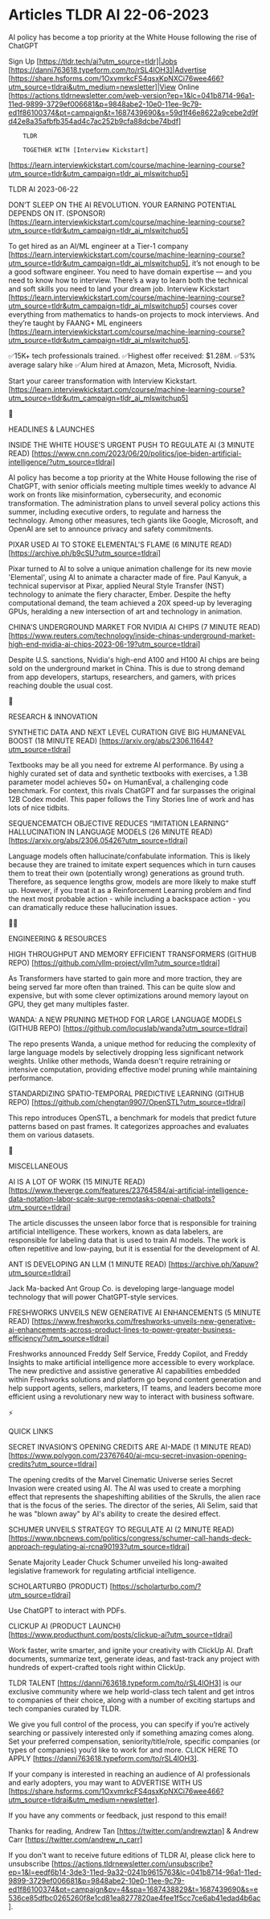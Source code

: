 # Articles TLDR AI 22-06-2023

AI policy has become a top priority at the White House following the
rise of ChatGPT  

Sign Up [https://tldr.tech/ai?utm_source=tldr]|Jobs
[https://danni763618.typeform.com/to/rSL4lOH3]|Advertise
[https://share.hsforms.com/1OxvmrkcFS4qsxKpNXCi76wee466?utm_source=tldrai&utm_medium=newsletter]|View
Online
[https://actions.tldrnewsletter.com/web-version?ep=1&lc=041b8714-96a1-11ed-9899-3729ef006681&p=9848abe2-10e0-11ee-9c79-ed1f86100374&pt=campaign&t=1687439690&s=59d1f46e8622a9cebe2d9fd42e8a35afbfb354ad4c7ac252b9cfa88dcbe74bdf]


		TLDR 

		TOGETHER WITH [Interview Kickstart]
[https://learn.interviewkickstart.com/course/machine-learning-course?utm_source=tldr&utm_campaign=tldr_ai_mlswitchup5]

TLDR AI 2023-06-22

DON’T SLEEP ON THE AI REVOLUTION. YOUR EARNING POTENTIAL DEPENDS ON
IT. (SPONSOR)
[https://learn.interviewkickstart.com/course/machine-learning-course?utm_source=tldr&utm_campaign=tldr_ai_mlswitchup5]


To get hired as an AI/ML engineer at a Tier-1 company
[https://learn.interviewkickstart.com/course/machine-learning-course?utm_source=tldr&utm_campaign=tldr_ai_mlswitchup5],
it’s not enough to be a good software engineer. You need to have
domain expertise — and you need to know how to interview.
There’s a way to learn both the technical and soft skills you need
to land your dream job. Interview Kickstart
[https://learn.interviewkickstart.com/course/machine-learning-course?utm_source=tldr&utm_campaign=tldr_ai_mlswitchup5]
courses cover everything from mathematics to hands-on projects to mock
interviews. And they’re taught by FAANG+ ML engineers
[https://learn.interviewkickstart.com/course/machine-learning-course?utm_source=tldr&utm_campaign=tldr_ai_mlswitchup5].

✅15K+ tech professionals trained. 
✅Highest offer received: $1.28M. 
✅53% average salary hike
✅Alum hired at Amazon, Meta, Microsoft, Nvidia.

Start your career transformation with Interview Kickstart.
[https://learn.interviewkickstart.com/course/machine-learning-course?utm_source=tldr&utm_campaign=tldr_ai_mlswitchup5]

🚀 

HEADLINES & LAUNCHES

INSIDE THE WHITE HOUSE’S URGENT PUSH TO REGULATE AI (3 MINUTE READ)
[https://www.cnn.com/2023/06/20/politics/joe-biden-artificial-intelligence/?utm_source=tldrai]


AI policy has become a top priority at the White House following the
rise of ChatGPT, with senior officials meeting multiple times weekly
to advance AI work on fronts like misinformation, cybersecurity, and
economic transformation. The administration plans to unveil several
policy actions this summer, including executive orders, to regulate
and harness the technology. Among other measures, tech giants like
Google, Microsoft, and OpenAI are set to announce privacy and safety
commitments. 

PIXAR USED AI TO STOKE ELEMENTAL'S FLAME (6 MINUTE READ)
[https://archive.ph/b9cSU?utm_source=tldrai] 

Pixar turned to AI to solve a unique animation challenge for its new
movie 'Elemental', using AI to animate a character made of fire. Paul
Kanyuk, a technical supervisor at Pixar, applied Neural Style Transfer
(NST) technology to animate the fiery character, Ember. Despite the
hefty computational demand, the team achieved a 20X speed-up by
leveraging GPUs, heralding a new intersection of art and technology in
animation. 

CHINA'S UNDERGROUND MARKET FOR NVIDIA AI CHIPS (7 MINUTE READ)
[https://www.reuters.com/technology/inside-chinas-underground-market-high-end-nvidia-ai-chips-2023-06-19?utm_source=tldrai]


Despite U.S. sanctions, Nvidia's high-end A100 and H100 AI chips are
being sold on the underground market in China. This is due to strong
demand from app developers, startups, researchers, and gamers, with
prices reaching double the usual cost. 

🧠 

RESEARCH & INNOVATION

SYNTHETIC DATA AND NEXT LEVEL CURATION GIVE BIG HUMANEVAL BOOST (18
MINUTE READ) [https://arxiv.org/abs/2306.11644?utm_source=tldrai] 

Textbooks may be all you need for extreme AI performance. By using a
highly curated set of data and synthetic textbooks with exercises, a
1.3B parameter model achieves 50+ on HumanEval, a challenging code
benchmark. For context, this rivals ChatGPT and far surpasses the
original 12B Codex model. This paper follows the Tiny Stories line of
work and has lots of nice tidbits. 

SEQUENCEMATCH OBJECTIVE REDUCES “IMITATION LEARNING” HALLUCINATION
IN LANGUAGE MODELS (26 MINUTE READ)
[https://arxiv.org/abs/2306.05426?utm_source=tldrai] 

Language models often hallucinate/confabulate information. This is
likely because they are trained to imitate expert sequences which in
turn causes them to treat their own (potentially wrong) generations as
ground truth. Therefore, as sequence lengths grow, models are more
likely to make stuff up. However, if you treat it as a Reinforcement
Learning problem and find the next most probable action - while
including a backspace action - you can dramatically reduce these
hallucination issues. 

🧑‍💻 

ENGINEERING & RESOURCES

HIGH THROUGHPUT AND MEMORY EFFICIENT TRANSFORMERS (GITHUB REPO)
[https://github.com/vllm-project/vllm?utm_source=tldrai] 

As Transformers have started to gain more and more traction, they are
being served far more often than trained. This can be quite slow and
expensive, but with some clever optimizations around memory layout on
GPU, they get many multiples faster. 

WANDA: A NEW PRUNING METHOD FOR LARGE LANGUAGE MODELS (GITHUB REPO)
[https://github.com/locuslab/wanda?utm_source=tldrai] 

The repo presents Wanda, a unique method for reducing the complexity
of large language models by selectively dropping less significant
network weights. Unlike other methods, Wanda doesn't require
retraining or intensive computation, providing effective model pruning
while maintaining performance. 

STANDARDIZING SPATIO-TEMPORAL PREDICTIVE LEARNING (GITHUB REPO)
[https://github.com/chengtan9907/OpenSTL?utm_source=tldrai] 

This repo introduces OpenSTL, a benchmark for models that predict
future patterns based on past frames. It categorizes approaches and
evaluates them on various datasets. 

🎁 

MISCELLANEOUS

AI IS A LOT OF WORK (15 MINUTE READ)
[https://www.theverge.com/features/23764584/ai-artificial-intelligence-data-notation-labor-scale-surge-remotasks-openai-chatbots?utm_source=tldrai]


The article discusses the unseen labor force that is responsible for
training artificial intelligence. These workers, known as data
labelers, are responsible for labeling data that is used to train AI
models. The work is often repetitive and low-paying, but it is
essential for the development of AI. 

ANT IS DEVELOPING AN LLM (1 MINUTE READ)
[https://archive.ph/Xapuw?utm_source=tldrai] 

Jack Ma-backed Ant Group Co. is developing large-language model
technology that will power ChatGPT-style services. 

FRESHWORKS UNVEILS NEW GENERATIVE AI ENHANCEMENTS (5 MINUTE READ)
[https://www.freshworks.com/freshworks-unveils-new-generative-ai-enhancements-across-product-lines-to-power-greater-business-efficiency/?utm_source=tldrai]


Freshworks announced Freddy Self Service, Freddy Copilot, and Freddy
Insights to make artificial intelligence more accessible to every
workplace. The new predictive and assistive generative AI capabilities
embedded within Freshworks solutions and platform go beyond content
generation and help support agents, sellers, marketers, IT teams, and
leaders become more efficient using a revolutionary new way to
interact with business software. 

⚡ 

QUICK LINKS

SECRET INVASION’S OPENING CREDITS ARE AI-MADE (1 MINUTE READ)
[https://www.polygon.com/23767640/ai-mcu-secret-invasion-opening-credits?utm_source=tldrai]


The opening credits of the Marvel Cinematic Universe series Secret
Invasion were created using AI. The AI was used to create a morphing
effect that represents the shapeshifting abilities of the Skrulls, the
alien race that is the focus of the series. The director of the
series, Ali Selim, said that he was "blown away" by AI's ability to
create the desired effect. 

SCHUMER UNVEILS STRATEGY TO REGULATE AI (2 MINUTE READ)
[https://www.nbcnews.com/politics/congress/schumer-call-hands-deck-approach-regulating-ai-rcna90193?utm_source=tldrai]


Senate Majority Leader Chuck Schumer unveiled his long-awaited
legislative framework for regulating artificial intelligence. 

SCHOLARTURBO (PRODUCT) [https://scholarturbo.com/?utm_source=tldrai] 

Use ChatGPT to interact with PDFs. 

CLICKUP AI (PRODUCT LAUNCH)
[https://www.producthunt.com/posts/clickup-ai?utm_source=tldrai] 

Work faster, write smarter, and ignite your creativity with ClickUp
AI. Draft documents, summarize text, generate ideas, and fast-track
any project with hundreds of expert-crafted tools right within
ClickUp. 

TLDR TALENT [https://danni763618.typeform.com/to/rSL4lOH3] is our
exclusive community where we help world-class tech talent and get
intros to companies of their choice, along with a number of exciting
startups and tech companies curated by TLDR.

We give you full control of the process, you can specify if you’re
actively searching or passively interested only if something amazing
comes along. Set your preferred compensation, seniority/title/role,
specific companies (or types of companies) you’d like to work for
and more. CLICK HERE TO APPLY
[https://danni763618.typeform.com/to/rSL4lOH3].

If your company is interested in reaching an audience of AI
professionals and early adopters, you may want to ADVERTISE WITH US
[https://share.hsforms.com/1OxvmrkcFS4qsxKpNXCi76wee466?utm_source=tldrai&utm_medium=newsletter].


If you have any comments or feedback, just respond to this email! 

Thanks for reading, 
Andrew Tan [https://twitter.com/andrewztan] & Andrew Carr
[https://twitter.com/andrew_n_carr] 

If you don't want to receive future editions of TLDR AI, please click
here to unsubscribe
[https://actions.tldrnewsletter.com/unsubscribe?ep=1&l=eedf6b14-3de3-11ed-9a32-0241b9615763&lc=041b8714-96a1-11ed-9899-3729ef006681&p=9848abe2-10e0-11ee-9c79-ed1f86100374&pt=campaign&pv=4&spa=1687438829&t=1687439690&s=e536ce85dfbc0265260f8e1cd81ea8277820ae4fee1f5cc7ce6ab41edad4b6ac].